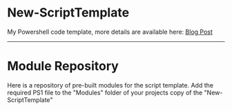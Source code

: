 New-ScriptTemplate
===================
My Powershell code template, more details are available here: [Blog Post](http://vaines.org/powershell-framework/)

------------------

	
Module Repository
===================
Here is a repository of pre-built modules for the script template.
Add the required PS1 file to the "Modules" folder of your projects copy of the "New-ScriptTemplate"
